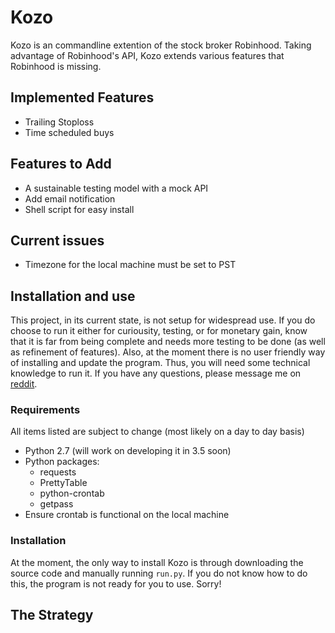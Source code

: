 # Kozo
Kozo is an commandline extention of the stock broker Robinhood. Taking advantage of Robinhood's API, Kozo extends various features that Robinhood is missing.
## Implemented Features
- Trailing Stoploss
- Time scheduled buys
## Features to Add
- A sustainable testing model with a mock API
- Add email notification
- Shell script for easy install
## Current issues
- Timezone for the local machine must be set to PST
## Installation and use
This project, in its current state, is not setup for widespread use. If you do choose to run it either for curiousity, testing, or for monetary gain, know that it is far from being complete and needs more testing to be done (as well as refinement of features). Also, at the moment there is no user friendly way of installing and update the program. Thus, you will need some technical knowledge to run it. If you have any questions, please message me on [reddit](http://www.reddit.com/u/piratesearch).
### Requirements
All items listed are subject to change (most likely on a day to day basis)
- Python 2.7 (will work on developing it in 3.5 soon)
- Python packages:
  - requests
  - PrettyTable
  - python-crontab
  - getpass
- Ensure crontab is functional on the local machine
### Installation
At the moment, the only way to install Kozo is through downloading the source code and manually running `run.py`. If you do not know how to do this, the program is not ready for you to use. Sorry!
## The Strategy
